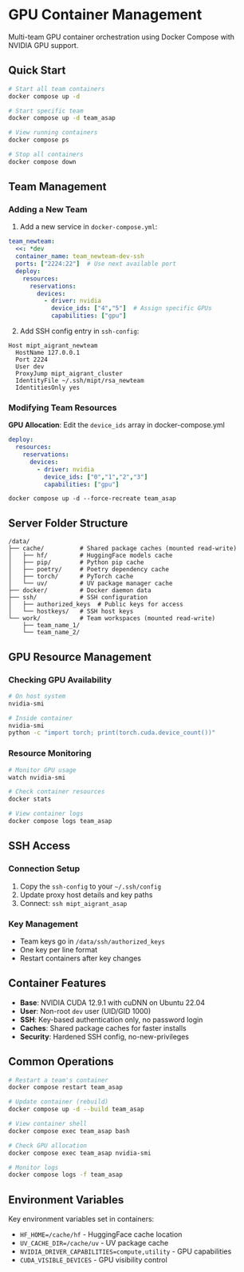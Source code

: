 # GPU Container Management

Multi-team GPU container orchestration using Docker Compose with NVIDIA GPU support.

## Quick Start

```bash
# Start all team containers
docker compose up -d

# Start specific team
docker compose up -d team_asap

# View running containers
docker compose ps

# Stop all containers
docker compose down
```

## Team Management

### Adding a New Team

1. Add a new service in `docker-compose.yml`:
```yaml
team_newteam:
  <<: *dev
  container_name: team_newteam-dev-ssh
  ports: ["2224:22"]  # Use next available port
  deploy:
    resources:
      reservations:
        devices:
          - driver: nvidia
            device_ids: ["4","5"]  # Assign specific GPUs
            capabilities: ["gpu"]
```

2. Add SSH config entry in `ssh-config`:
```
Host mipt_aigrant_newteam
  HostName 127.0.0.1
  Port 2224
  User dev
  ProxyJump mipt_aigrant_cluster
  IdentityFile ~/.ssh/mipt/rsa_newteam
  IdentitiesOnly yes
```

### Modifying Team Resources

**GPU Allocation**: Edit the `device_ids` array in docker-compose.yml
```yaml
deploy:
  resources:
    reservations:
      devices:
        - driver: nvidia
          device_ids: ["0","1","2","3"] 
          capabilities: ["gpu"]
```

```
docker compose up -d --force-recreate team_asap
```


## Server Folder Structure

```
/data/
├── cache/          # Shared package caches (mounted read-write)
│   ├── hf/         # HuggingFace models cache
│   ├── pip/        # Python pip cache
│   ├── poetry/     # Poetry dependency cache
│   ├── torch/      # PyTorch cache
│   └── uv/         # UV package manager cache
├── docker/         # Docker daemon data
├── ssh/            # SSH configuration
│   ├── authorized_keys  # Public keys for access
│   └── hostkeys/   # SSH host keys
└── work/           # Team workspaces (mounted read-write)
    ├── team_name_1/
    └── team_name_2/
```

## GPU Resource Management

### Checking GPU Availability
```bash
# On host system
nvidia-smi

# Inside container
nvidia-smi
python -c "import torch; print(torch.cuda.device_count())"
```

### Resource Monitoring
```bash
# Monitor GPU usage
watch nvidia-smi

# Check container resources
docker stats

# View container logs
docker compose logs team_asap
```

## SSH Access

### Connection Setup
1. Copy the `ssh-config` to your `~/.ssh/config`
2. Update proxy host details and key paths
3. Connect: `ssh mipt_aigrant_asap`

### Key Management
- Team keys go in `/data/ssh/authorized_keys`
- One key per line format
- Restart containers after key changes

## Container Features

- **Base**: NVIDIA CUDA 12.9.1 with cuDNN on Ubuntu 22.04
- **User**: Non-root `dev` user (UID/GID 1000)
- **SSH**: Key-based authentication only, no password login
- **Caches**: Shared package caches for faster installs
- **Security**: Hardened SSH config, no-new-privileges

## Common Operations

```bash
# Restart a team's container
docker compose restart team_asap

# Update container (rebuild)
docker compose up -d --build team_asap

# View container shell
docker compose exec team_asap bash

# Check GPU allocation
docker compose exec team_asap nvidia-smi

# Monitor logs
docker compose logs -f team_asap
```

## Environment Variables

Key environment variables set in containers:
- `HF_HOME=/cache/hf` - HuggingFace cache location
- `UV_CACHE_DIR=/cache/uv` - UV package cache
- `NVIDIA_DRIVER_CAPABILITIES=compute,utility` - GPU capabilities
- `CUDA_VISIBLE_DEVICES` - GPU visibility control
